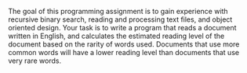 The goal of this programming assignment is to gain experience with recursive binary search, reading and processing text files, and object oriented design. Your task is to write a program that reads a document written in English, and calculates the estimated reading level of the document based on the rarity of words used. Documents that use more common words will have a lower reading level than documents that use very rare words.
